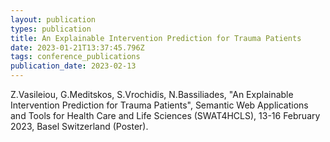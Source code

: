 ```yaml
---
layout: publication
types: publication
title: An Explainable Intervention Prediction for Trauma Patients
date: 2023-01-21T13:37:45.796Z
tags: conference_publications
publication_date: 2023-02-13
---
```

<!--StartFragment-->

Z.Vasileiou, G.Meditskos, S.Vrochidis, N.Bassiliades, "An Explainable Intervention Prediction for Trauma Patients", Semantic Web Applications and Tools for Health Care and Life Sciences (SWAT4HCLS), 13-16 February 2023, Basel Switzerland (Poster).

<!--EndFragment-->